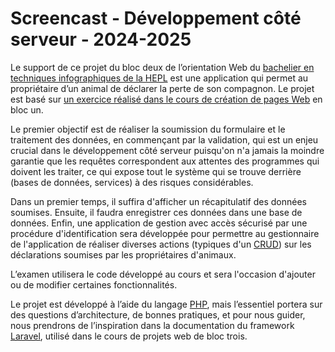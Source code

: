 # Screencast - Développement côté serveur - 2024-2025

Le support de ce projet du bloc deux de l’orientation Web du [bachelier en techniques infographiques de la HEPL](https://hepl.be/fr/techniques-infographiques) est une application qui permet au propriétaire d’un animal de déclarer la perte de son compagnon. Le projet est basé sur [un exercice réalisé dans le cours de création de pages Web](https://github.com/tecg-cpw/html-form-perte-animal) en bloc un. 

Le premier objectif est de réaliser la soumission du formulaire et le traitement des données, en commençant par la validation, qui est un enjeu crucial dans le développement côté serveur puisqu'on n'a jamais la moindre garantie que les requêtes correspondent aux attentes des programmes qui doivent les traiter, ce qui expose tout le système qui se trouve derrière (bases de données, services) à des risques considérables.

Dans un premier temps, il suffira d'afficher un récapitulatif des données soumises. Ensuite, il faudra enregistrer ces données dans une base de données. Enfin, une application de gestion avec accès sécurisé par une procédure d'identification sera développée pour permettre au gestionnaire de l'application de réaliser diverses actions (typiques d'un [CRUD](https://fr.wikipedia.org/wiki/CRUD)) sur les déclarations soumises par les propriétaires d'animaux.

L’examen utilisera le code développé au cours et sera l'occasion d'ajouter ou de modifier certaines fonctionnalités.

Le projet est développé à l’aide du langage [PHP](https://php.net), mais l’essentiel portera sur des questions d’architecture, de bonnes pratiques, et pour nous guider, nous prendrons de l’inspiration dans la documentation du framework [Laravel](https://laravel.com), utilisé dans le cours de projets web de bloc trois.